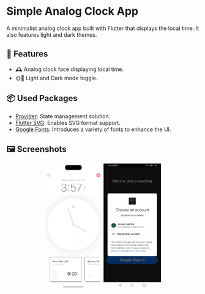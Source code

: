 # Simple Analog Clock App

A minimalist analog clock app built with Flutter that displays the local time. It also features light and dark themes.

## 🌟 Features

- 🕰 Analog clock face displaying local time.
- 🌞🌚 Light and Dark mode toggle.

## 📦 Used Packages

- [Provider](https://pub.dev/packages/provider): State management solution.
- [Flutter SVG](https://pub.dev/packages/flutter_svg): Enables SVG format support.
- [Google Fonts](https://pub.dev/packages/google_fonts): Introduces a variety of fonts to enhance the UI.

## 🖼 Screenshots

<p align="center">
<img alt="Light Mode" width="150" src="lib/screenshots/Simulator Screenshot - iPhone 14 Pro Max - 2023-09-17 at 03.57.28.png">
<img alt="Dark Mode" width="150" src="https://github.com/pshanmukha/zoom_clone/blob/master/lib/screenshots/googleauth.jpg">
</p>
